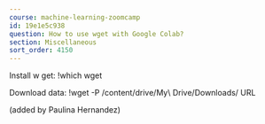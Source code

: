 ```yaml
---
course: machine-learning-zoomcamp
id: 19e1e5c938
question: How to use wget with Google Colab?
section: Miscellaneous
sort_order: 4150
---
```


Install w get:
!which wget

Download data:
!wget -P /content/drive/My\ Drive/Downloads/ URL

(added by Paulina Hernandez)

